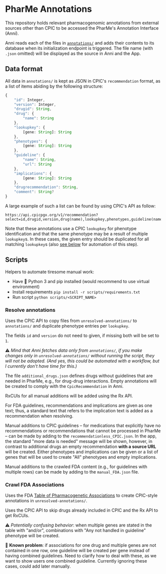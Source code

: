 # PharMe Annotations

This repository holds relevant pharmacogenomic annotations from external sources
other than CPIC to be accessed the PharMe's Annotation Interface (Anni).

Anni reads each of the files in [`annotations/`](./annotations/) and adds their
contents to its database when its initialization endpoint is triggered. The file
name (with `.json` omitted) will be displayed as the source in Anni and the App.

## Data format

All data in `annotations/` is kept as JSON in CPIC's `recommendation` format,
as a list of items abiding by the following structure:

```typescript
{
    "id": Integer,
    "version": Integer,
    "drugid": String,
    "drug": {
        "name": String
    },
    "lookupkey": {
        [gene: String]: String
    },
    "phenotypes": {
        [gene: String]: String
    },
    "guideline": {
        "name": String,
        "url": String
    },
    "implications": {
        [gene: String]: String
    },
    "drugrecommendation": String,
    "comment": String?
}
```

A large example of such a list can be found by using CPIC's API as follow:

```plain
https://api.cpicpgx.org/v1/recommendation?select=id,drugid,version,drug(name),lookupkey,phenotypes,guideline(name,url),implications,drugrecommendation,comments
```

Note that these annotations use a CPIC `lookupkey` for phenotype identification
and that the same phenotype may be a result of multiple `lookupkey`s. In these
cases, the given entry should be duplicated for all matching `lookupkey`s (also
 [see below](#scripts) for automation of this step).

## Scripts

Helpers to automate tiresome manual work:

* Have 🐍 Python 3 and pip installed (would recommend to use virtual
  environment)
* Install requirements `pip install -r scripts/requirements.txt`
* Run script `python scripts/<SCRIPT_NAME>`

### Resolve annotations

Uses the CPIC API to copy files from `unresolved-annotations/` to `annotations/`
and duplicate phenotype entries per `lookupkey`.

The fields `id` and `version` do not need to given, if missing both will be set
to `1`.

⚠️ _Mind that Anni fetches data only from `annotations/`, if you make changes
only in `unresolved-annotations/` without running the script, they will not
be adopted. (And yes, this could be automated with a workflow, but I currently
don't have time for this.)_

The file `additional_drugs.json` defines drugs without guidelines
that are needed in PharMe, e.g., for drug-drug interactions. Empty annotations
will be created to comply with the `CpicRecommendation` in Anni.

RxCUIs for all manual additions will be added using the Rx API.

For FDA guidelines, recommendations and implications are given as one text;
thus, a standard text that refers to the implication text is added as a
recommendation when resolving.

Manual additions to CPIC guidelines – for medications that explicitly have no
recommendations or recommendations that cannot be processed in PharMe – can be
made by adding to the `recommendationless_CPIC.json`.
In the app, the standard "more data is needed" message will be shown, however,
in contrast to additional drugs an empty recommendation **with a source URL**
will be created.
Either phenotypes and implications can be given or a list of genes that will be
used to create "All" phenotypes and empty implications.

Manual additions to the crawled FDA content (e.g., for guidelines with multiple
rows) can be made by adding to the `manual_FDA.json` file.

### Crawl FDA Associations

Uses the FDA
[Table of Pharmacogenetic Associations](https://www.fda.gov/medical-devices/precision-medicine/table-pharmacogenetic-associations)
to create CPIC-style annotations in `unresolved-annotations/`.

Uses the CPIC API to skip drugs already included in CPIC and the Rx API to
get RxCUIs.

⚠️ _Potentially confusing behavior_: when multiple genes are stated in the table
with "and/or", combinations with "Any not handled in guideline" phenotype will
be created.

🚨 **Known problem**: if associations for one drug and multiple genes are not
contained in one row, one guideline will be created per gene instead of having
combined guidelines. Need to clarify how to deal with these, as we want to show
users one combined guideline. Currently ignoring these cases, could add later
manually.
